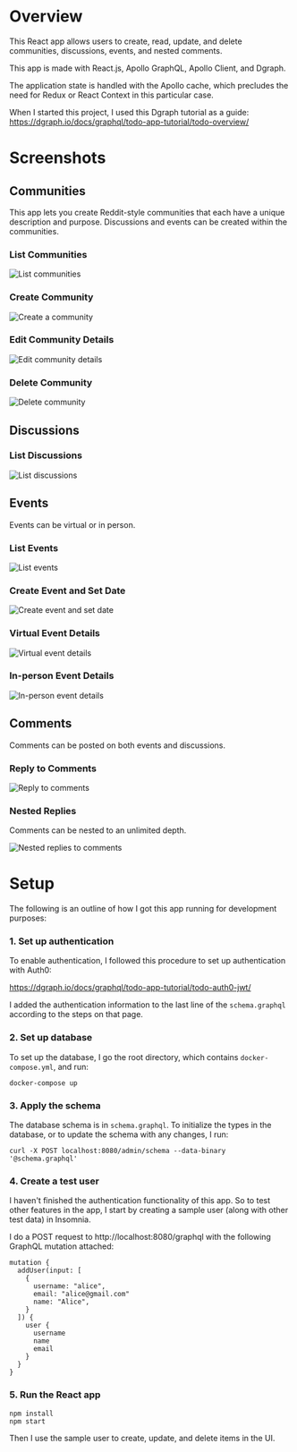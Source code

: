 # Overview
This React app allows users to create, read, update, and delete communities, discussions, events, and nested comments.

This app is made with React.js, Apollo GraphQL, Apollo Client, and Dgraph. 

The application state is handled with the Apollo cache, which precludes the need for Redux or React Context in this particular case.

When I started this project, I used this Dgraph tutorial as a guide:
https://dgraph.io/docs/graphql/todo-app-tutorial/todo-overview/

# Screenshots

## Communities
This app lets you create Reddit-style communities that each have a unique description and purpose. Discussions and events can be created within the communities.

### List Communities 
![List communities](./screenshots/list-communities.png)

### Create Community
![Create a community](./screenshots/create-community.png)

### Edit Community Details
![Edit community details](./screenshots/edit-community.png)

### Delete Community
![Delete community](./screenshots/delete-community.png)

## Discussions

### List Discussions
![List discussions](./screenshots/list-discussions.png)

## Events
Events can be virtual or in person.

### List Events
![List events](./screenshots/list-events.png)

### Create Event and Set Date
![Create event and set date](./screenshots/create-event-and-set-date.png)

### Virtual Event Details
![Virtual event details](./screenshots/virtual-event-detail.png)

### In-person Event Details
![In-person event details](./screenshots/in-person-event-detail.png)

## Comments

Comments can be posted on both events and discussions. 

### Reply to Comments
![Reply to comments](./screenshots/reply-to-comment.png)

### Nested Replies
Comments can be nested to an unlimited depth.

![Nested replies to comments](./screenshots/nested-replies-to-comments.png)


# Setup

The following is an outline of how I got this app running for development purposes:

### 1. Set up authentication

To enable authentication, I followed this procedure to set up authentication with Auth0:

https://dgraph.io/docs/graphql/todo-app-tutorial/todo-auth0-jwt/

I added the authentication information to the last line of the `schema.graphql` according to the steps on that page.

### 2. Set up database

To set up the database, I go the root directory, which contains `docker-compose.yml`, and run:

```
docker-compose up
```


### 3. Apply the schema

The database schema is in `schema.graphql`. To initialize the types in the database, or to update the schema with any changes, I run:

```
curl -X POST localhost:8080/admin/schema --data-binary '@schema.graphql'
```


### 4. Create a test user

I haven't finished the authentication functionality of this app. So to test other features in the app, I start by creating a sample user (along with other test data) in Insomnia.

I do a POST request to http://localhost:8080/graphql with the following GraphQL mutation attached:

```
mutation {
  addUser(input: [
    {
      username: "alice",
      email: "alice@gmail.com"
      name: "Alice",
    }
  ]) {
    user {
      username
      name
      email
    }
  }
}
```

### 5. Run the React app

```
npm install
npm start
```

Then I use the sample user to create, update, and delete items in the UI.